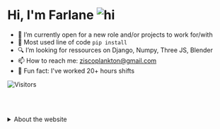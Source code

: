 # Hi, I'm Farlane <img src="https://user-images.githubusercontent.com/1303154/88677602-1635ba80-d120-11ea-84d8-d263ba5fc3c0.gif" width="48px" height="48px" alt="hi">

- 🔦 I’m currently open for a new role and/or projects to work for/with
- 🔌 Most used line of code `pip install`
- 🔍 I’m looking for ressources on Django, Numpy, Three JS, Blender
- 📫 How to reach me: ziscoplankton@gmail.com
- 🧲 Fun fact: I've worked 20+ hours shifts


![Visitors](https://api.visitorbadge.io/api/visitors?path=ziscoplankton.github.io&countColor=%2337d67a)

<br><br>

<details>
<summary>
    About the website
</summary>

<br>

# 💡Concept
The idea was to have no colours and be as minimalistic as possible but informational and without interfering with the user's experience. It is complemented with Bootstrap components:
- Button
- Modal
- Navbar
- Offcanvas
- Popovers

These elements helped me to create clean layout, interactions and create additional values to the viewer

<br>

# 👨‍🔧Build
<div margin="2">
<img src="https://cdn.jsdelivr.net/gh/devicons/devicon/icons/html5/html5-original-wordmark.svg" width="32" height="32"/>
<img src="https://cdn.jsdelivr.net/gh/devicons/devicon/icons/css3/css3-original-wordmark.svg" width="32" height="32"/>
<img src="https://cdn.jsdelivr.net/gh/devicons/devicon/icons/html5/html5-original-wordmark.svg" width="32" height="32"/>
<img src="https://cdn.jsdelivr.net/gh/devicons/devicon/icons/bootstrap/bootstrap-original.svg" width="32" height="32"/>
<br><br>
</div>


# 🧊 Isometry
I really enjoyed getting some exposure to 3d rendering with css. It gave me a clear test on how cool ThreeJS and Blender would be ! 
Here is bits of the css if you want to create forms:
```
.container .cube div span::before
{
    content: '';
    position: absolute;
    left: -40px;
    width: 40px;
    height: 100%;
    background-color: #FFF;
    transform-origin: right;
    transform: skewY(45deg);
    transition: 1.5s;
    border: 1px lightgray solid;
    border-radius: 1%;
}
```
The `::before` and `::after` selectors with the properties `content` and `position` are the foundations.

<br><br>

# 🎭 Logo
<div align="center"> 
    <img src="logot.png">
</div>

```
var text = document.getElementById('text');
var shadow = '';
for (var i = 0; i < 20; i++) {
    shadow += (shadow? ',':'') + -i * 1 + 'px ' + i * 1 + 'px 0 #000';
}
text.style.textShadow = shadow;
```
This loop increment the variable shadow depending on a condition
by `-i * 1` or `i * 1`.
This creates the logo effect on:
```sh
<div class="navbar-brand-div rounded-5 m-5 mt-0">
    <a class="nav-a" href="index.html" id="text">fb</a>
</div>
```

<br>


## Author

👤 **Farlane Badache**

* Website: [Home](https://ziscoplankton.github.io)
* Github: [@ziscoplankton](https://github.com/ziscoplankton)

<br><br><br>

## Support

Give a ⭐️ if this project helped you or if you just liked it!

<br>

## Contribute

If you have any suggestions or improvements, please feel free to submit a pull request.

<br>

# Sources

> [**Open Tutorials for isometry**](https://www.youtube.com/@OnlineTutorialsYT)

> [**Git Hub Pages for hosting**](https://pages.github.com/)


</details>
